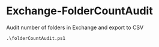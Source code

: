 # Exchange-FolderCountAudit
Audit number of folders in Exchange and export to CSV

`.\folderCountAudit.ps1`
